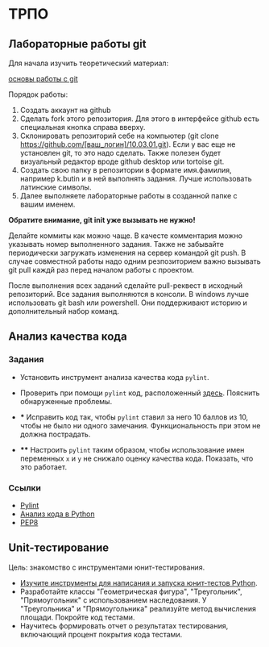 # ТРПО

## Лабораторные работы git

Для начала изучить теоретический материал:

[основы работы с git](https://proglib.io/p/git-for-half-an-hour)

Порядок работы:

1. Создать аккаунт на github
2. Сделать fork этого репозитория. Для этого в интерфейсе github есть специальная кнопка справа вверху.
3. Склонировать репозиторий себе на компьютер (git clone https://github.com/[ваш_логин]/10.03.01.git). Если у вас еще не установлен git, то это надо сделать. Также полезен будет визуальный редактор вроде github desktop или tortoise git.
5. Создать свою папку в репозитории в формате имя.фамилия, например k.butin и в ней выполнять задания. Лучше использовать латинские символы.
6. Далее выполняете лабораторные работы в созданной папке с вашим именем.
   
**Обратите внимание, git init уже вызывать не нужно!**

Делайте коммиты как можно чаще. В качесте комментария можно указывать номер выполненного задания. Также не забывайте периодически загружать изменения на сервер командой git push. В случае совместной работы надо одним резпозиторием важно вызывать git pull каждй раз перед началом работы с проектом.

После выполнения всех заданий сделайте pull-реквест в исходный репозиторий.
Все задания выполняются в консоли. В windows лучше использовать git bash или powershell. Они поддерживают историю и дополнительный набор команд.

## Анализ качества кода

### Задания

* Установить инструмент анализа качества кода `pylint`.

* Проверить при помощи `pylint` код, расположенный
  [здесь](./dirty.py). Пояснить обнаруженные проблемы.

* **\*** Исправить код так, чтобы `pylint` ставил за него 10 баллов из
  10, чтобы не было ни одного замечания. Функциональность при этом не
  должна пострадать.

* **\*\*** Настроить `pylint` таким образом, чтобы использование имен
  переменных `x` и `y` не снижало оценку качества кода. Показать, что
  это работает.

### Ссылки

* [Pylint](https://www.pylint.org/)
* [Анализ кода в Python](https://python-scripts.com/code-analysis)
* [PEP8](https://pythonworld.ru/osnovy/pep-8-rukovodstvo-po-napisaniyu-koda-na-python.html)


## Unit-тестирование

Цель: знакомство с инструментами юнит-тестирования.

* [Изучите инструменты для написания и запуска юнит-тестов Python](https://habr.com/ru/companies/otus/articles/481806/).
* Разработайте классы "Геометрическая фигура", "Треугольник", "Прямоугольник" с использованием наследования. У "Треугольника" и "Прямоугольника" реализуйте метод вычисления площади. Покройте код тестами.
* Научитесь формировать отчет о результатах тестирования, включающий процент покрытия кода тестами.


